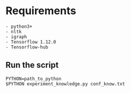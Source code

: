 # Requirements

```
- python3+
- nltk
- igraph
- Tensorflow 1.12.0
- Tensorflow-hub
```

## Run the script

```
PYTHON=path_to_python
$PYTHON experiment_knowledge.py conf_know.txt
```
